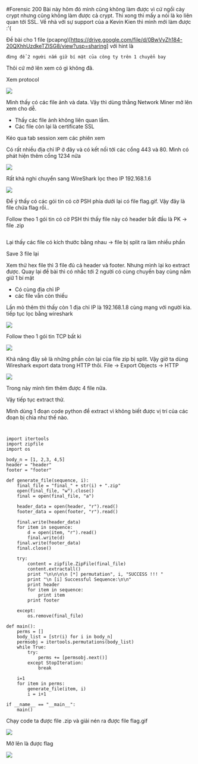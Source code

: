 ﻿#Forensic 200
Bài này hôm đó mình cũng không làm được vì cứ ngồi cày crypt nhưng cũng không làm được cả crypt. Thi xong thì mấy a nói là ko liên quan tới SSL. Về nhà với sự support của a Kevin Kien thì mình mới làm được :'(

Đề bài cho 1 file (pcapng)[https://drive.google.com/file/d/0BwVyZh184-20QXhhUzdkeTZISG8/view?usp=sharing] với hint là 

`đừng để 2 người nắm giữ bí mật của công ty trên 1 chuyển bay`

Thôi cứ mở lên xem có gì không đã. 

Xem protocol

<img src="http://i.imgur.com/6Bw6lmr.png">

Mình thấy có các file ảnh và data. Vậy thì dùng thằng Network Miner mở lên xem cho dễ.

- Thấy các file ảnh không liên quan lắm.
- Các file còn lại là certificate SSL

Kéo qua tab session xem các phiên xem 

Có rất nhiều địa chỉ IP ở đây và có kết nối tới các cổng 443 và 80. Mình có phát hiện thêm cổng 1234 nữa

<img src="http://i.imgur.com/HQZzyow.png">

Rất khả nghi chuyển sang WireShark lọc theo IP 192.168.1.6

<img src="http://i.imgur.com/KkBE8Xg.png">

Để ý thấy có các gói tin có cờ PSH phía dưới lại có file flag.gif. Vậy đây là file chứa flag rồi..

Follow theo 1 gói tin có cờ PSH thì thấy file này có header bắt đầu là PK -> file .zip

<img src="">

Lại thấy các file có kích thước bằng nhau -> file bị split ra làm nhiều phần

Save 3 file lại

Xem thử hex file thì 3 file đủ cả header và footer. Nhưng mình lại ko extract được. Quay lại đề bài thì có nhắc tới 2 người có cùng chuyến bay cùng nắm giữ 1 bí mật

- Có cùng địa chỉ IP
- các file vẫn còn thiếu

Lần mò thêm thì thấy còn 1 địa chỉ IP là 192.168.1.8 cùng mạng với người kia. tiếp tục lọc bằng wireshark

<img src="http://i.imgur.com/GoBBAHi.png">

Follow theo 1 gói tin TCP bất kì

<img src="http://i.imgur.com/AEsBR3K.png">

Khả năng đây sẽ là những phần còn lại của file zip bị split. Vậy giờ ta dùng Wireshark export data trong HTTP thôi.
File -> Export Objects -> HTTP

<img src="http://i.imgur.com/al3Cmgz.png">

Trong này mình tìm thêm được 4 file nữa. 

Vậy tiếp tục extract thử.


Mình dùng 1 đoạn code python để extract vì không biết được vị trí của các đoạn bị chia như thế nào.

```

 
import itertools
import zipfile
import os
 
body_n = [1, 2,3, 4,5]
header = "header"
footer = "footer"
 
def generate_file(sequence, i):
    final_file = "final_" + str(i) + ".zip"
    open(final_file, "w").close()
    final = open(final_file, "a")
 
    header_data = open(header, "r").read()
    footer_data = open(footer, "r").read()
 
    final.write(header_data)
    for item in sequence:
        d = open(item, "r").read()
        final.write(d)
    final.write(footer_data)
    final.close()
 
    try:
        content = zipfile.ZipFile(final_file)
        content.extractall()
        print "\n\n\n\n [*] permutation", i, "SUCCESS !!! "
        print "\n [i] Successful Sequence:\n\n"
        print header
        for item in sequence:
            print item
        print footer
 
    except:
        os.remove(final_file)
 
def main():
    perms = []
    body_list = [str(i) for i in body_n]
    permsobj = itertools.permutations(body_list)
    while True:
        try:
            perms += [permsobj.next()]
        except StopIteration:
            break
 
    i=1
    for item in perms:
        generate_file(item, i)
        i = i+1
 
if __name__ == "__main__":
    main()

```

Chạy code ta được file .zip và giải nén ra được file flag.gif

<img src="http://i.imgur.com/Yke88lK.png">


Mở lên là được flag

<img src="http://i.imgur.com/q7Zi6x5.png">

